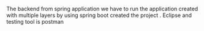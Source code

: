 The backend from spring application we have to run the application created with multiple layers  by using spring boot created the project .
Eclipse and testing tool is postman
